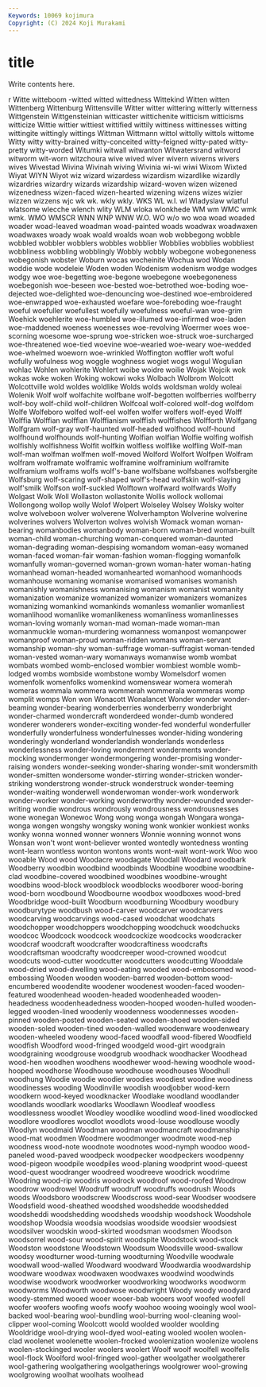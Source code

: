 ```yaml
---
Keywords: 10069 kojimura
Copyright: (C) 2024 Koji Murakami
---
```


# title

Write contents here.



r Witte witteboom
-witted witted wittedness Wittekind Witten witten Wittenberg Wittenburg Wittensville Witter
witter wittering witterly witterness Wittgenstein Wittgensteinian witticaster wittichenite witticism witticisms
witticize Wittie wittier wittiest wittified wittily wittiness wittinesses witting wittingite
wittingly wittings Wittman Wittmann wittol wittolly wittols wittome Witty witty
witty-brained witty-conceited witty-feigned witty-pated witty-pretty witty-worded Witumki witwall witwanton Witwatersrand
witword witworm wit-worn witzchoura wive wived wiver wivern wiverns wivers
wives Wivestad Wivina Wivinah wiving Wivinia wi-wi wiwi Wixom Wixted
Wiyat WIYN Wiyot wiz wizard wizardess wizardism wizardlike wizardly wizardries
wizardry wizards wizardship wizard-woven wizen wizened wizenedness wizen-faced wizen-hearted wizening
wizens wizes wizier wizzen wizzens wjc wk wk. wkly wkly.
WKS WL w.l. wl Wladyslaw wlatful wlatsome wlecche wlench wlity
WLM wloka wlonkhede WM wm WMC wmk wmk. WMO WMSCR
WNN WNP WNW W.O. WO w/o wo woa woad woaded
woader woad-leaved woadman woad-painted woads woadwax woadwaxen woadwaxes woady woak
woald woalds woan wob wobbegong wobble wobbled wobbler wobblers wobbles
wobblier Wobblies wobblies wobbliest wobbliness wobbling wobblingly Wobbly wobbly wobegone
wobegoneness wobegonish wobster Woburn wocas wocheinite Wochua wod Wodan woddie
wode wodeleie Woden woden Wodenism wodenism wodge wodges wodgy woe
woe-begetting woe-begone woebegone woebegoneness woebegonish woe-beseen woe-bested woe-betrothed woe-boding woe-dejected
woe-delighted woe-denouncing woe-destined woe-embroidered woe-enwrapped woe-exhausted woefare woe-foreboding woe-fraught woeful
woefuller woefullest woefully woefulness woeful-wan woe-grim Woehick woehlerite woe-humbled woe-illumed
woe-infirmed woe-laden woe-maddened woeness woenesses woe-revolving Woermer woes woe-scorning woesome
woe-sprung woe-stricken woe-struck woe-surcharged woe-threatened woe-tied woevine woe-wearied woe-weary woe-wedded
woe-whelmed woeworn woe-wrinkled Woffington woffler woft woful wofully wofulness wog
woggle woghness wogiet wogs wogul Wogulian wohlac Wohlen wohlerite Wohlert
woibe woidre woilie Wojak Wojcik wok wokas woke woken Woking
wokowi woks Wolbach Wolbrom Wolcott Wolcottville wold woldes woldlike Wolds
wolds woldsman woldy woleai Wolenik Wolf wolf wolfachite wolfbane wolf-begotten
wolfberries wolfberry wolf-boy wolf-child wolf-children Wolfcoal wolf-colored wolf-dog wolfdom Wolfe
Wolfeboro wolfed wolf-eel wolfen wolfer wolfers wolf-eyed Wolff Wolffia Wolffian
wolffian Wolffianism wolffish wolffishes Wolfforth Wolfgang Wolfgram wolf-gray wolf-haunted wolf-headed
wolfhood wolf-hound wolfhound wolfhounds wolf-hunting Wolfian wolfian Wolfie wolfing wolfish
wolfishly wolfishness Wolfit wolfkin wolfless wolflike wolfling Wolf-man wolf-man wolfman
wolfmen wolf-moved Wolford Wolfort Wolfpen Wolfram wolfram wolframate wolframic wolframine
wolframinium wolframite wolframium wolframs wolfs wolf's-bane wolfsbane wolfsbanes wolfsbergite Wolfsburg
wolf-scaring wolf-shaped wolf's-head wolfskin wolf-slaying wolf'smilk Wolfson wolf-suckled Wolftown wolfward
wolfwards Wolfy Wolgast Wolk Woll Wollaston wollastonite Wollis wollock wollomai
Wollongong wollop wolly Wolof Wolpert Wolseley Wolsey Wolsky wolter wolve
wolveboon wolver wolverene Wolverhampton Wolverine wolverine wolverines wolvers Wolverton wolves
wolvish Womack woman woman-bearing womanbodies womanbody woman-born woman-bred woman-built woman-child
woman-churching woman-conquered woman-daunted woman-degrading woman-despising womandom woman-easy womaned woman-faced woman-fair
woman-fashion woman-flogging womanfolk womanfully woman-governed woman-grown woman-hater woman-hating womanhead woman-headed
womanhearted womanhood womanhoods womanhouse womaning womanise womanised womanises womanish womanishly
womanishness womanising womanism womanist womanity womanization womanize womanized womanizer womanizers
womanizes womanizing womankind womankinds womanless womanlier womanliest womanlihood womanlike womanlikeness
womanliness womanlinesses woman-loving womanly woman-mad woman-made woman-man womanmuckle woman-murdering womanness
womanpost womanpower womanproof woman-proud woman-ridden womans woman-servant womanship woman-shy woman-suffrage
woman-suffragist woman-tended woman-vested woman-wary womanways womanwise womb wombat wombats wombed
womb-enclosed wombier wombiest womble womb-lodged wombs wombside wombstone womby Womelsdorf
women womenfolk womenfolks womenkind womenswear womera womerah womeras wommala wommera
wommerah wommerala wommeras womp womplit womps Won won Wonacott Wonalancet
Wonder wonder wonder-beaming wonder-bearing wonderberries wonderberry wonderbright wonder-charmed wondercraft wonderdeed
wonder-dumb wondered wonderer wonderers wonder-exciting wonder-fed wonderful wonderfuller wonderfully wonderfulness
wonderfulnesses wonder-hiding wondering wonderingly wonderland wonderlandish wonderlands wonderless wonderlessness wonder-loving
wonderment wonderments wonder-mocking wondermonger wondermongering wonder-promising wonder-raising wonders wonder-seeking wonder-sharing
wonder-smit wondersmith wonder-smitten wondersome wonder-stirring wonder-stricken wonder-striking wonderstrong wonder-struck wonderstruck
wonder-teeming wonder-waiting wonderwell wonderwoman wonder-work wonderwork wonder-worker wonder-working wonderworthy wonder-wounded
wonder-writing wondie wondrous wondrously wondrousness wondrousnesses wone wonegan Wonewoc Wong
wong wonga wongah Wongara wonga-wonga wongen wongshy wongsky woning wonk
wonkier wonkiest wonks wonky wonna wonned wonner wonners Wonnie wonning
wonnot wons Wonsan won't wont wont-believer wonted wontedly wontedness wonting
wont-learn wontless wonton wontons wonts wont-wait wont-work Woo woo wooable
Wood wood Woodacre woodagate Woodall Woodard woodbark Woodberry woodbin woodbind
woodbinds Woodbine woodbine woodbine-clad woodbine-covered woodbined woodbines woodbine-wrought woodbins wood-block
woodblock woodblocks woodborer wood-boring wood-born woodbound Woodbourne woodbox woodboxes wood-bred
Woodbridge wood-built Woodburn woodburning Woodbury woodbury woodburytype woodbush wood-carver woodcarver
woodcarvers woodcarving woodcarvings wood-cased woodchat woodchats woodchopper woodchoppers woodchopping woodchuck
woodchucks woodcoc Woodcock woodcock woodcockize woodcocks woodcracker woodcraf woodcraft woodcrafter
woodcraftiness woodcrafts woodcraftsman woodcrafty woodcreeper wood-crowned woodcut woodcuts wood-cutter woodcutter
woodcutters woodcutting Wooddale wood-dried wood-dwelling wood-eating wooded wood-embosomed wood-embossing Wooden
wooden wooden-barred wooden-bottom wood-encumbered woodendite woodener woodenest wooden-faced wooden-featured woodenhead
wooden-headed woodenheaded wooden-headedness woodenheadedness wooden-hooped wooden-hulled wooden-legged wooden-lined woodenly woodenness
woodennesses wooden-pinned wooden-posted wooden-seated wooden-shoed wooden-sided wooden-soled wooden-tined wooden-walled woodenware
woodenweary wooden-wheeled woodeny wood-faced woodfall wood-fibered Woodfield woodfish Woodford wood-fringed
woodgeld wood-girt woodgrain woodgraining woodgrouse woodgrub woodhack woodhacker Woodhead wood-hen
woodhen woodhens woodhewer wood-hewing woodhole wood-hooped woodhorse Woodhouse woodhouse woodhouses
Woodhull woodhung Woodie woodie woodier woodies woodiest woodine woodiness woodinesses
wooding Woodinville woodish woodjobber wood-kern woodkern wood-keyed woodknacker Woodlake woodland
woodlander woodlands woodlark woodlarks Woodlawn Woodleaf woodless woodlessness woodlet Woodley
woodlike woodlind wood-lined woodlocked woodlore woodlores woodlot woodlots wood-louse woodlouse
woodly Woodlyn woodmaid Woodman woodman woodmancraft woodmanship wood-mat woodmen Woodmere
woodmonger woodmote wood-nep woodness wood-note woodnote woodnotes wood-nymph woodoo wood-paneled
wood-paved woodpeck woodpecker woodpeckers woodpenny wood-pigeon woodpile woodpiles wood-planing woodprint
wood-queest wood-quest woodranger woodreed woodreeve woodrick woodrime Woodring wood-rip woodris
woodrock woodroof wood-roofed Woodrow woodrow woodrowel Woodruff woodruff woodruffs woodrush
Woods woods Woodsboro woodscrew Woodscross wood-sear Woodser woodsere Woodsfield wood-sheathed
woodshed woodshedde woodshedded woodsheddi woodshedding woodsheds woodship woodshock Woodshole woodshop
Woodsia woodsia woodsias woodside woodsier woodsiest woodsilver woodskin wood-skirted woodsman
woodsmen Woodson woodsorrel wood-sour wood-spirit woodspite Woodstock wood-stock Woodston woodstone
Woodstown Woodsum Woodsville wood-swallow woodsy woodturner wood-turning woodturning Woodville woodwale
woodwall wood-walled Woodward woodward Woodwardia woodwardship woodware woodwax woodwaxen woodwaxes
woodwind woodwinds woodwise woodwork woodworker woodworking woodworks woodworm woodworms Woodworth
woodwose woodwright Woody woody woodyard woody-stemmed wooed wooer wooer-bab wooers
woof woofed woofell woofer woofers woofing woofs woofy woohoo wooing
wooingly wool wool-backed wool-bearing wool-bundling wool-burring wool-cleaning wool-clipper wool-coming Woolcott
woold woolded woolder woolding Wooldridge wool-drying wool-dyed wool-eating wooled woolen
woolen-clad woolenet woolenette woolen-frocked woolenization woolenize woolens woolen-stockinged wooler woolers
woolert Woolf woolf woolfell woolfells wool-flock Woolford wool-fringed wool-gather woolgather
woolgatherer wool-gathering woolgathering woolgatherings woolgrower wool-growing woolgrowing woolhat woolhats woolhead
